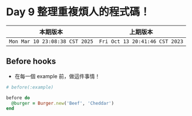 # Day 9 整理重複煩人的程式碼！

|本期版本|上期版本
|:---:|:---:|
`Mon Mar 10 23:08:38 CST 2025` | `Fri Oct 13 20:41:46 CST 2023`

## Before hooks

* 在每一個 example 前，做這件事情！

```ruby
# before(:example)

before do
  @burger = Burger.new('Beef', 'Cheddar')
end
```